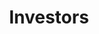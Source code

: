 ---
title: Investors
type: landing

url: "/investors"

sections:
  - block: markdown
    content:
      title: SAFE SPACES FOR COLLABORATION
      text: |-
        <div style="text-align: center;"><b>on a platform designed to benefit society.</b>
        </div>
    design:
      columns: '1'
      spacing:
        padding: ['30px', '0', '10px', '0']
      # Choose an optional background color, gradient, image, or video
      background:
        color: rgb(241, 244, 245)

  - block: left-right
    content:
      title: Taking off with impact investors who...
      image:
        # Reference an image in your `assets/media/` folder
        filename: safety-exit.png
        position: 'right'
        alt: 'nature'
        height: 300
       
      # Add your Hero text here
      text: |-
        Want to create a better and safer future while earning 3x-5x returns from a business backed by powerful trends in society.
    design:
      spacing:
        padding: ['20px', '0', '20px', '0']
      # Choose an optional background color, gradient, image, or video
      background:
        color: white
      align: center

  - block: markdown
    content:
      title:
      text: |-
        <div style="text-align: center;">
          <a href="https://eu1.hubs.ly/H09PDgC0" class="btn btn-primary" style="font-size: 1.5em; padding: 10px 20px;">
            <i class="fas fa-file-pdf"></i> View One Pager
          </a>
        </div>
    design:
      columns: '1'
      spacing:
        padding: ['10px', '0', '20px', '0']
      background:
        color: white

  - block: markdown
    content:
      title:
      text: |-

        **ARE WE HAPPY WITH THE FUTURE OF SOCIETY BEING DRIVEN BY PROFIT-MAXIMIZING BIG TECH?**
        
        Especially given the disruptive power of AI, which is increasing every month.
        
        Are governments agile enough to regulate? Is profit maximization going to stop?
        
        What, then, can we do to help shape the future we want for our kids?
        
        **WE CAN DESIGN TECHNOLOGY TO BENEFIT SOCIETY (#EU TECH)**
        
        - Putting <b>society first</b>, not profits.
        - Using <b>open source</b>, not black boxes.
        - Enabling <b>greater collaboration</b>, not polarization.
        - Creating <b>safety and trust</b>!
    design:
      columns: '1'
      spacing:
        padding: ['40px', '0', '10px', '0']
      # Choose an optional background color, gradient, image, or video
      background:
        color: rgb(241, 244, 245)

  - block: markdown
    content:
      title: THIS IS ALKEMIO
      text: |-
        **Steward-owned**, a company designed for trust. Legally aligned with EU societal goals.
        
        Providing safe digital spaces, with control and trust. Where people and AI work together, solving societal challenges.
        
        Introducing Virtual Contributors, created based on trusted bodies of knowledge and using AI. Ready at all times to contribute expertise, do work, and supercharge your output.
        
        Alkemio offers a SaaS platform for change makers. Beachhead markets are the public sector and education in the Netherlands. **€170k revenue in 2023**.
        
        Aligned with powerful trends in society. Hugely scalable.
    design:
      columns: '1'
      spacing:
        padding: ['20px', '0', '20px', '0']
      # Choose an optional background color, gradient, image, or video
      background:
        color: white

  - block: hero
    content:
      title: Loading...
      image: 
        # Reference an image in your `assets/media/` folder
        filename: progress-bar.png
      # Add your Call-To-Action (CTA) button and optional icon
    design:
      columns: '2'
      spacing:
        # Customize the section spacing. Order is top, right, bottom, left.
        padding: ['25px', '0', '10px', '0']
      # Choose an optional background color, gradient, image, or video
      background:
        color: rgb(241, 244, 245)

  - block: features
    content:
      title: 
      subtitle: </br></br>
      text:      
        <!--Custom spacing-->
        <div class="mb-3"></div>
      items:
        - name: Supercharge collaboration
          description: </br>Enabling SDG 17, the <b>key</b> to making progress on all UN SDGs
          icon: rocket
          icon_pack: fas
        - name: To scale Virtual Contributors
          description: </br>Expand AI and Sales teams</br> Grow team from 17 to 30+</br> Increase revenue to €1 Million+
          icon: hand-holding-dollar
          icon_pack: fas
        - name: Provide inspiration
          description: </br>That we <b>can</b> have a safer digital future
          icon: flag
          icon_pack: fas
    design:
      columns: '1'
      spacing:
        padding: ['40px', '0', '20px', '0']
      # Choose an optional background color, gradient, image, or video
      background:
        color: rgb(241, 244, 245)

  - block: markdown
    content:
      title: A NEW STYLE OF INVESTMENT OPPORTUNITY
    design:
      spacing:
        # Customize the section spacing. Order is top, right, bottom, left.
        padding: ['20px', '0', '5px', '0']
      background:
        color: white

  - block: left-right
    content:
      title:
      image:
        # Reference an image in your `assets/media/` folder
        filename: manifesto/community.png
        position: 'left'
        alt: 'nature'
        height: 300
       
      # Add your Hero text here
      text: |-
        In line with Alkemio’s choice of Steward-Ownership, some investment features differ from a typical venture capital backed startup. Designed for long-term investors who really care about Alkemio’s purpose.

        - **Guided by stewards**, not shareholders. Stewards hold and control the voting shares to ensure the business is managed to achieve the purpose.
        - Alkemio’s purpose and independence are **legally locked in**. An independent 3rd party holds a special share with a veto right on certain decisions such as a sale or change of the purpose of the company.
        - For **all stakeholders**, not just shareholders. Investor economic returns are capped at levels that provide attractive returns. Excess profits will be used/donated to benefit society. Profit serves purpose.
        - With investor economic returns coming from **dividends** and/or **share repurchase**, instead of a sale of the company.

        Full details of how Alkemio has implemented Steward Ownership legally, please visit our **Alkemio Group structure overview**.

        **Simple setup, easy to scale.** A single share class for all investors, including founders. The capped returns and steward control mean there are no cap table, valuation, or investor voting rights discussions. So management can focus on scaling a very successful business.
    design:
      spacing:
        padding: ['10px', '0', '20px', '0']
      # Choose an optional background color, gradient, image, or video
      background:
        color: white
      align: center

  - block: markdown
    content:
      title: THE WHY AND HOW OF THE ECONOMIC RETURNS!
      text: |-
        The capping of economic returns to all investors and staff helps ensure alignment of all parties with the purpose of benefiting society.

        The cap level for early investors starts at 3x-3.5x, depending on timing of investment. From 4 years after the investment date, the outstanding amount payable to an investor will start to accrue at a certain annual rate, such that the effective cap level can increase to 4x-5x.

        **Example:**

        |      | Year 1 | Year 2-4 | Year 5 | Year 6 | Year 7 | Year 8 |
        |------|------|----------|--------|--------|--------|--------|
        | Investment amount | €1,000 |
        | Initial dividend entitlement amount | €3,000 |
        | Dividend amount in each year | €0 | €0 | €0 | -€200 | -€300 | -€500 |
        | Annual increase due to accrual | €0 | €0 | €210 | €211 | €204 | €184 |
        | Outstanding dividend entitlement amount | €3,000 | €3,000 | €3,210 | €3,221 | €3,125 | €2,809 |
        | Effective capped return multiple | 3.0 | 3.0 | 3.2 | 3.4 | 3.6 | 3.8 |

        - A cap of 3x means an investment of €1,000 will create a dividend entitlement for that investor which starts at €3,000.
        - 4 years after the investment date, the outstanding dividend entitlement amount will accrue at an annual rate of 7%.
        - Each year the outstanding dividend entitlement amount will (a) decrease by dividends received and (b) increase at the accrual rate.

        The full mechanism, including issuance of certificates, is described in schedule C of the **Alkemio Holding Shareholders Agreement**.
    design:
      columns: '1'
      spacing:
        padding: ['25px', '0', '20px', '0']
      background:
        color: rgb(241, 244, 245)

  - block: hero
    content:
      title: For impact investors
      subtitle: Join us in scaling a business backed by powerful trends in society.
      text: |-
        Big tech isn’t waiting, let’s make it happen together, **now**! </br></br>
      image:
        filename: get-in-touch.png
        alt: Impact Investors
      cta:
        url: 'mailto:neil@alkem.io'
        label: Contact us
        icon_pack: fas
        icon: envelope
    design:
      columns: '1'
      spacing:
        padding: ['30px', '0', '10px', '0']
      background:
        color: white

  - block: markdown
    content:
      title: TRUSTED BY
    design:
      spacing:
        # Customize the section spacing. Order is top, right, bottom, left.
        padding: ['5px', '0', '0px', '0']
      background:
        color: white
        
  - block: carousel-logos
    content:
      slides:
        slide1:
          - /partners/vrije-universiteit-amsterdam.svg
          - /partners/vng.svg
          - /partners/digicampus.svg
        slide2:
          - /partners/gemeente-den-haag.svg
          - /partners/velokonzept.svg
          - /partners/dsih.svg
    design:
      background:
        color: white
      spacing:
        padding: ['30px', '0', '50px', '0']

  - block: markdown
    content:
      title:
      text: |-
        <b>"Working together requires trust, in each other but also in the digital platform being used" </b> - City of The Hague
    design:
      spacing:
        # Customize the section spacing. Order is top, right, bottom, left.
        padding: ['30px', '0', '30px', '0']
      background:
        color: white

  - block: markdown
    content:
      title:
      text: |-
        <div style="text-align: center;">
          <a href="https://eu1.hubs.ly/H06kZ0d0" class="btn btn-primary" style="font-size: 1.2em; padding: 10px 20px; margin-right: 30px;">
            <i class="fas fa-euro-sign"></i> Interested in investing?
          </a>
          <a href="mailto: neil@alkem.io" class="btn btn-secondary" style="font-size: 1.2em; padding: 10px 20px;">
            Do well and do good
          </a>
        </div>
    design:
      columns: '1'
      spacing:
        padding: ['40px', '0', '40px', '0']
      background:
        color: rgb(241, 244, 245)

  - block: markdown
    content:
      title: Disclaimer
      subtitle: The information provided here is for general informational purposes only and should not be considered as investment or business advice. 
      text: |-
        Any investment or business decisions made based on this information are at your own risk.
    design:
      columns: '1'
      spacing:
        padding: ['10px', '0', '20px', '0']
      background:
        color: white

---